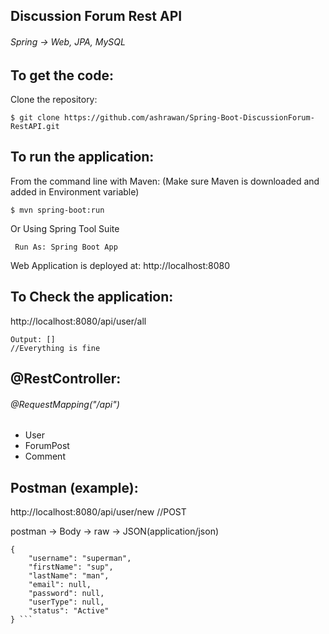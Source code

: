 ## Discussion Forum Rest API
###### Spring -> Web, JPA, MySQL

To get the code:
-------------------
Clone the repository:

    $ git clone https://github.com/ashrawan/Spring-Boot-DiscussionForum-RestAPI.git
    
To run the application:
-------------------	
From the command line with Maven: (Make sure Maven is downloaded and added in Environment variable)

    $ mvn spring-boot:run
    
Or Using Spring Tool Suite

     Run As: Spring Boot App
     
Web Application is deployed at: http://localhost:8080

    
To Check the application:
-------------------	
   http://localhost:8080/api/user/all
   
    Output: [] 
    //Everything is fine
    
    
@RestController:
-------------------	
###### @RequestMapping("/api")
* User
* ForumPost
* Comment

Postman (example):
-------------------	
   http://localhost:8080/api/user/new         //POST

postman -> Body -> raw -> JSON(application/json)

``` 
{
    "username": "superman",
    "firstName": "sup",
    "lastName": "man",
    "email": null,
    "password": null,
    "userType": null,
    "status": "Active"
} ```
   
